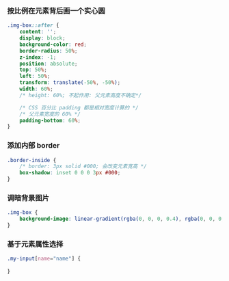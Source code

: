 ### 按比例在元素背后画一个实心圆

```css
.img-box::after {
	content: '';
	display: block;
	background-color: red;
	border-radius: 50%;
	z-index: -1;
	position: absolute;
	top: 50%;
	left: 50%;
	transform: translate(-50%, -50%);
	width: 60%;
	/* height: 60%; 不起作用: 父元素高度不确定*/

	/* CSS 百分比 padding 都是相对宽度计算的 */
	/* 父元素宽度的 60% */
	padding-bottom: 60%;
}
```

### 添加内部 border

```css
.border-inside {
	/* border: 3px solid #000; 会改变元素宽高 */
	box-shadow: inset 0 0 0 3px #000;
}
```

### 调暗背景图片

```css
.img-box {
	background-image: linear-gradient(rgba(0, 0, 0, 0.4), rgba(0, 0, 0, 0.4)), url(img/bg.jpg);
}
```

### 基于元素属性选择

```css
.my-input[name="name"] {
	
}
```

